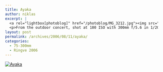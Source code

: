 ```yaml
---
title: Ayaka
author: niklas
excerpt: |
  <a rel="lightbox[photoblog]" href="/photoblog/MG_3212.jpg"><img src="/photoblog/MG_3212.thumb.jpg" alt="Ayaka" title="Ayaka"/></a>
  <p>From the outdoor concert, shot at 100 ISO with 300mm f/5.6 in 1/200 with a -2/3 exposure bias</p>
layout: post
permalink: /archives/2006/08/11/ayaka/
categories:
  - 75-300mm
  - Ringve 2006
---
```

<a rel="lightbox[photoblog]" href="/photoblog/MG_3212.jpg"><img src="/photoblog/MG_3212.sized.jpg" alt="Ayaka" title="Ayaka" /></a>